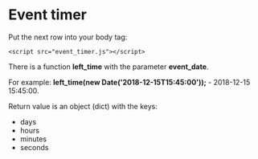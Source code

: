# Event timer

Put the next row into your body tag:

`<script src="event_timer.js"></script>`

There is a function **left_time** with the parameter **event_date**.

For example: **left_time(new Date('2018-12-15T15:45:00'));** - 2018-12-15 15:45:00.

Return value is an object (dict) with the keys:
- days
- hours
- minutes
- seconds
